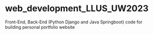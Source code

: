 # web_development_LLUS_UW2023
Front-End, Back-End (Python Django and Java Springboot) code for building personal portfolio website
